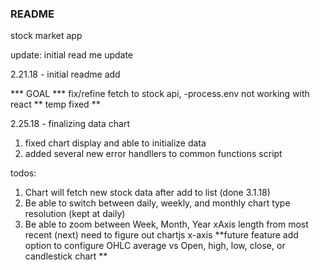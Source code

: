 ### README

stock market app

update: initial read me update

2.21.18 - initial readme add

*** GOAL ***
fix/refine fetch to stock api, 
-process.env not working with react ** temp fixed **

2.25.18 - finalizing data chart
1. fixed chart display and able to initialize data
2. added several new error handllers to common functions script

todos:
1. Chart will fetch new stock data after add to list (done 3.1.18)
2. Be able to switch between daily, weekly, and monthly chart type resolution (kept at daily)
3. Be able to zoom between Week, Month, Year xAxis length from most recent (next) need to figure out chartjs x-axis
**future feature add option to configure OHLC average vs Open, high, low, close, or candlestick chart **